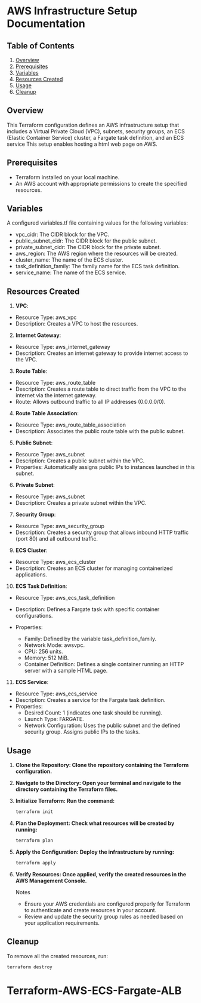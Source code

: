 # AWS Infrastructure Setup Documentation

## Table of Contents
1. [Overview](#overview)
2. [Prerequisites](#prerequisites)
3. [Variables](#variables)
4. [Resources Created](#Resources-Created)
5. [Usage](#usage)
6. [Cleanup](#cleanup)

## Overview

This Terraform configuration defines an AWS infrastructure setup that includes a Virtual Private Cloud (VPC), subnets, security groups, an ECS (Elastic Container Service) cluster, a Fargate task definition,  					and an ECS service This setup enables hosting a html web page on AWS.

## Prerequisites
 - Terraform installed on your local machine.
 - An AWS account with appropriate permissions to create the specified resources.


## Variables

A configured variables.tf file containing values for the following variables:
- vpc_cidr: The CIDR block for the VPC.
- public_subnet_cidr: The CIDR block for the public subnet.
- private_subnet_cidr: The CIDR block for the private subnet.
- aws_region: The AWS region where the resources will be created.
- cluster_name: The name of the ECS cluster.
- task_definition_family: The family name for the ECS task definition.
- service_name: The name of the ECS service.


## Resources Created

1. **VPC**:

 - Resource Type: aws_vpc
 - Description: Creates a VPC to host the resources.

2. **Internet Gateway**:

 - Resource Type: aws_internet_gateway
 - Description: Creates an internet gateway to provide internet access to the VPC.

3. **Route Table**:

 - Resource Type: aws_route_table
 - Description: Creates a route table to direct traffic from the VPC to the internet via the internet gateway.
 - Route: Allows outbound traffic to all IP addresses (0.0.0.0/0).
 
4. **Route Table Association**:

 - Resource Type: aws_route_table_association
 - Description: Associates the public route table with the public subnet.

5. **Public Subnet**:

 - Resource Type: aws_subnet
 - Description: Creates a public subnet within the VPC.
 - Properties: Automatically assigns public IPs to instances launched in this subnet.
 
6. **Private Subnet**:

 - Resource Type: aws_subnet
 - Description: Creates a private subnet within the VPC.

7. **Security Group**:

 - Resource Type: aws_security_group
 - Description: Creates a security group that allows inbound HTTP traffic (port 80) and all outbound traffic.

9. **ECS Cluster**:

 - Resource Type: aws_ecs_cluster
 - Description: Creates an ECS cluster for managing containerized applications.
 
10. **ECS Task Definition**:

 - Resource Type: aws_ecs_task_definition
 - Description: Defines a Fargate task with specific container configurations.
 - Properties:
 
	- Family: Defined by the variable task_definition_family.
	- Network Mode: awsvpc.
	- CPU: 256 units.
	- Memory: 512 MiB.
	- Container Definition: Defines a single container running an HTTP server with a sample HTML page.

11. **ECS Service**:
	
 - Resource Type: aws_ecs_service
 - Description: Creates a service for the Fargate task definition.
 - Properties:
 	- Desired Count: 1 (indicates one task should be running).
	- Launch Type: FARGATE.
	- Network Configuration: Uses the public subnet and the defined security group. Assigns public IPs to the tasks.
## Usage

1. **Clone the Repository: Clone the repository containing the Terraform configuration.**
2. **Navigate to the Directory: Open your terminal and navigate to the directory containing the Terraform files.**
3. **Initialize Terraform: Run the command:**
	
 	```bash
 	terraform init
 	```
 	
4. **Plan the Deployment: Check what resources will be created by running:**
	```bash
	terraform plan
	```
	
5. **Apply the Configuration: Deploy the infrastructure by running:**
	```bash
	terraform apply
	```
	
6. **Verify Resources: Once applied, verify the created resources in the AWS Management Console.**

	Notes

	- Ensure your AWS credentials are configured properly for Terraform to authenticate and create resources in your account.
	- Review and update the security group rules as needed based on your application requirements.

## Cleanup

To remove all the created resources, run:

	terraform destroy
# Terraform-AWS-ECS-Fargate-ALB
